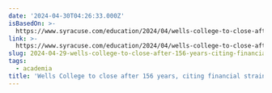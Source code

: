 ```yaml
---
date: '2024-04-30T04:26:33.000Z'
isBasedOn: >-
  https://www.syracuse.com/education/2024/04/wells-college-to-close-after-156-years-citing-financial-strain.html
link: >-
  https://www.syracuse.com/education/2024/04/wells-college-to-close-after-156-years-citing-financial-strain.html
slug: 2024-04-29-wells-college-to-close-after-156-years-citing-financial-strain
tags:
  - academia
title: 'Wells College to close after 156 years, citing financial strain'
---
```

 
